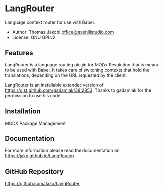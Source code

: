 # LangRouter

Language context router for use with Babel.

- Author: Thomas Jakobi <office@treehillstudio.com>
- License: GNU GPLv2

## Features

LangRouter is a language routing plugin for MODx Revolution that is meant to be
used with Babel. It takes care of switching contexts that hold the translations,
depending on the URL requested by the client.

LangRouter is an installable extended version of
https://gist.github.com/gadamiak/3812853. Thanks to gadamiak for the permission
to use his code.

## Installation

MODX Package Management

## Documentation

For more information please read the documentation on https://jako.github.io/LangRouter/

## GitHub Repository

https://github.com/Jako/LangRouter
